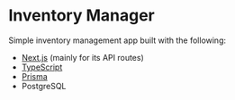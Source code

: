 # Inventory Manager

Simple inventory management app built with the following:
* [Next.js](https://nextjs.org) (mainly for its API routes)
* [TypeScript](https://typescriptlang.org)
* [Prisma](https://prisma.io)
* PostgreSQL

